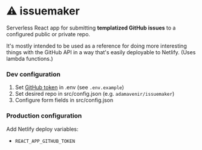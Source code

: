 # ⚠️ issuemaker

Serverless React app for submitting **templatized GitHub issues** to a configured public or private repo.

It's mostly intended to be used as a reference for doing more interesting things with the GitHub API in a way that's easily deployable to Netlify. (Uses lambda functions.)

### Dev configuration

1. Set [GitHub token](https://github.com/settings/tokens) in .env (see `.env.example`)
2. Set desired repo in src/config.json (e.g. `adamavenir/issuemaker`)
3. Configure form fields in src/config.json

### Production configuration

Add Netlify deploy variables:

- `REACT_APP_GITHUB_TOKEN`